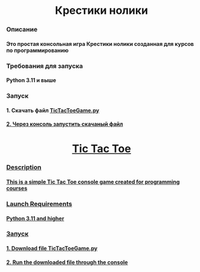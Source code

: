 <h1 align="center">Крестики нолики</h1>
<h3>Описание</h3>
<h4>Это простая консольная игра Крестики нолики созданная для курсов по программированию</h4>
<h3>Требования для запуска</h3>
<h4>Python 3.11 и выше</h4>
<h3>Запуск</h3>
<h4>1. Скачать файл <a href="https://github.com/DrZoidberg813/TicTacToe/archive/refs/heads/master.zip" target="_blank">TicTacToeGame.py</h4>
<h4>2. Через консоль запустить скачаный файл</h4>
<h1 align="center">Tic Tac Toe</h1>
 <h3>Description</h3>
<h4>This is a simple Tic Tac Toe console game created for programming courses</h4>
<h3>Launch Requirements</h3>
<h4>Python 3.11 and higher</h4>
<h3>Запуск</h3>
<h4>1. Download file <a href="https://github.com/DrZoidberg813/TicTacToe/archive/refs/heads/master.zip" target="_blank">TicTacToeGame.py</h4>
<h4>2. Run the downloaded file through the console</h4>

